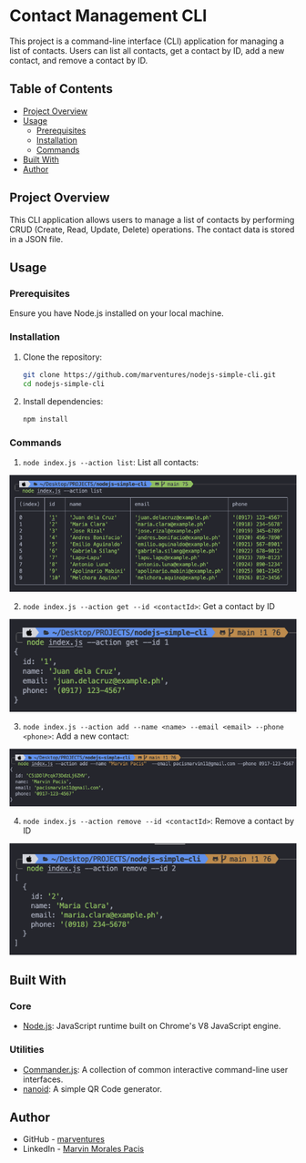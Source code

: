 # Contact Management CLI

This project is a command-line interface (CLI) application for managing a list of contacts. Users can list all contacts, get a contact by ID, add a new contact, and remove a contact by ID.

## Table of Contents

- [Project Overview](#project-overview)
- [Usage](#usage)
  - [Prerequisites](#prerequisites)
  - [Installation](#installation)
  - [Commands](#commands)
- [Built With](#built-with)
- [Author](#author)

## Project Overview

This CLI application allows users to manage a list of contacts by performing CRUD (Create, Read, Update, Delete) operations. The contact data is stored in a JSON file.

## Usage

### Prerequisites

Ensure you have Node.js installed on your local machine.

### Installation

1. Clone the repository:

   ```bash
   git clone https://github.com/marventures/nodejs-simple-cli.git
   cd nodejs-simple-cli
   ```

2. Install dependencies:

   ```bash
   npm install
   ```

### Commands

1. `node index.js --action list`: List all contacts:

![alt text](./images/1.png)

2. `node index.js --action get --id <contactId>`: Get a contact by ID

![alt text](./images/2.png)

3. `node index.js --action add --name <name> --email <email> --phone <phone>`: Add a new contact:

![alt text](./images/3.png)

4. `node index.js --action remove --id <contactId>`: Remove a contact by ID

![alt text](./images/4.png)

## Built With

### Core

- [Node.js](https://nodejs.org/en): JavaScript runtime built on Chrome's V8 JavaScript engine.

### Utilities

- [Commander.js](https://www.npmjs.com/package/commander): A collection of common interactive command-line user interfaces.
- [nanoid](https://www.npmjs.com/package/nanoid): A simple QR Code generator.

## Author

- GitHub - [marventures](https://github.com/marventures)
- LinkedIn - [Marvin Morales Pacis](https://www.linkedin.com/in/marventures/)
